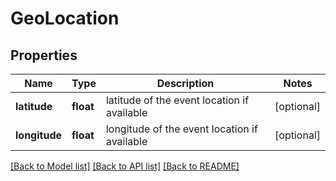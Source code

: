 # GeoLocation

## Properties
Name | Type | Description | Notes
------------ | ------------- | ------------- | -------------
**latitude** | **float** | latitude of the event location if available | [optional] 
**longitude** | **float** | longitude of the event location if available | [optional] 

[[Back to Model list]](../../README.md#documentation-for-models) [[Back to API list]](../../README.md#documentation-for-api-endpoints) [[Back to README]](../../README.md)

